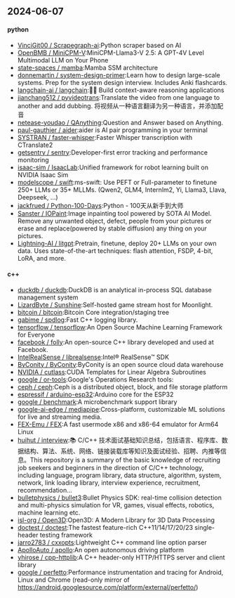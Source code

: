 ## 2024-06-07

#### python
* [VinciGit00 / Scrapegraph-ai](https://github.com/VinciGit00/Scrapegraph-ai):Python scraper based on AI
* [OpenBMB / MiniCPM-V](https://github.com/OpenBMB/MiniCPM-V):MiniCPM-Llama3-V 2.5: A GPT-4V Level Multimodal LLM on Your Phone
* [state-spaces / mamba](https://github.com/state-spaces/mamba):Mamba SSM architecture
* [donnemartin / system-design-primer](https://github.com/donnemartin/system-design-primer):Learn how to design large-scale systems. Prep for the system design interview. Includes Anki flashcards.
* [langchain-ai / langchain](https://github.com/langchain-ai/langchain):🦜🔗 Build context-aware reasoning applications
* [jianchang512 / pyvideotrans](https://github.com/jianchang512/pyvideotrans):Translate the video from one language to another and add dubbing. 将视频从一种语言翻译为另一种语言，并添加配音
* [netease-youdao / QAnything](https://github.com/netease-youdao/QAnything):Question and Answer based on Anything.
* [paul-gauthier / aider](https://github.com/paul-gauthier/aider):aider is AI pair programming in your terminal
* [SYSTRAN / faster-whisper](https://github.com/SYSTRAN/faster-whisper):Faster Whisper transcription with CTranslate2
* [getsentry / sentry](https://github.com/getsentry/sentry):Developer-first error tracking and performance monitoring
* [isaac-sim / IsaacLab](https://github.com/isaac-sim/IsaacLab):Unified framework for robot learning built on NVIDIA Isaac Sim
* [modelscope / swift](https://github.com/modelscope/swift):ms-swift: Use PEFT or Full-parameter to finetune 250+ LLMs or 35+ MLLMs. (Qwen2, GLM4, Internlm2, Yi, Llama3, Llava, Deepseek, ...)
* [jackfrued / Python-100-Days](https://github.com/jackfrued/Python-100-Days):Python - 100天从新手到大师
* [Sanster / IOPaint](https://github.com/Sanster/IOPaint):Image inpainting tool powered by SOTA AI Model. Remove any unwanted object, defect, people from your pictures or erase and replace(powered by stable diffusion) any thing on your pictures.
* [Lightning-AI / litgpt](https://github.com/Lightning-AI/litgpt):Pretrain, finetune, deploy 20+ LLMs on your own data. Uses state-of-the-art techniques: flash attention, FSDP, 4-bit, LoRA, and more.

#### c++
* [duckdb / duckdb](https://github.com/duckdb/duckdb):DuckDB is an analytical in-process SQL database management system
* [LizardByte / Sunshine](https://github.com/LizardByte/Sunshine):Self-hosted game stream host for Moonlight.
* [bitcoin / bitcoin](https://github.com/bitcoin/bitcoin):Bitcoin Core integration/staging tree
* [gabime / spdlog](https://github.com/gabime/spdlog):Fast C++ logging library.
* [tensorflow / tensorflow](https://github.com/tensorflow/tensorflow):An Open Source Machine Learning Framework for Everyone
* [facebook / folly](https://github.com/facebook/folly):An open-source C++ library developed and used at Facebook.
* [IntelRealSense / librealsense](https://github.com/IntelRealSense/librealsense):Intel® RealSense™ SDK
* [ByConity / ByConity](https://github.com/ByConity/ByConity):ByConity is an open source cloud data warehouse
* [NVIDIA / cutlass](https://github.com/NVIDIA/cutlass):CUDA Templates for Linear Algebra Subroutines
* [google / or-tools](https://github.com/google/or-tools):Google's Operations Research tools:
* [ceph / ceph](https://github.com/ceph/ceph):Ceph is a distributed object, block, and file storage platform
* [espressif / arduino-esp32](https://github.com/espressif/arduino-esp32):Arduino core for the ESP32
* [google / benchmark](https://github.com/google/benchmark):A microbenchmark support library
* [google-ai-edge / mediapipe](https://github.com/google-ai-edge/mediapipe):Cross-platform, customizable ML solutions for live and streaming media.
* [FEX-Emu / FEX](https://github.com/FEX-Emu/FEX):A fast usermode x86 and x86-64 emulator for Arm64 Linux
* [huihut / interview](https://github.com/huihut/interview):📚 C/C++ 技术面试基础知识总结，包括语言、程序库、数据结构、算法、系统、网络、链接装载库等知识及面试经验、招聘、内推等信息。This repository is a summary of the basic knowledge of recruiting job seekers and beginners in the direction of C/C++ technology, including language, program library, data structure, algorithm, system, network, link loading library, interview experience, recruitment, recommendation…
* [bulletphysics / bullet3](https://github.com/bulletphysics/bullet3):Bullet Physics SDK: real-time collision detection and multi-physics simulation for VR, games, visual effects, robotics, machine learning etc.
* [isl-org / Open3D](https://github.com/isl-org/Open3D):Open3D: A Modern Library for 3D Data Processing
* [doctest / doctest](https://github.com/doctest/doctest):The fastest feature-rich C++11/14/17/20/23 single-header testing framework
* [jarro2783 / cxxopts](https://github.com/jarro2783/cxxopts):Lightweight C++ command line option parser
* [ApolloAuto / apollo](https://github.com/ApolloAuto/apollo):An open autonomous driving platform
* [yhirose / cpp-httplib](https://github.com/yhirose/cpp-httplib):A C++ header-only HTTP/HTTPS server and client library
* [google / perfetto](https://github.com/google/perfetto):Performance instrumentation and tracing for Android, Linux and Chrome (read-only mirror of https://android.googlesource.com/platform/external/perfetto/)
